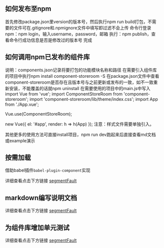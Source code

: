 ## 如何发布至npm
首先修改package.json里version的版本号，然后执行npm run build打包，不需要的文件可在.gitignore和.npmignore文件中填写即过滤不会上传
命令行登录npm：npm login，输入username，password，邮箱
执行：npm publish，查看命令行成功信息是否是修改过的版本号
完成

## 如何调用npm已发布的组件库
说明：components.json记录将要打包的功能模块名称和路径
在需要引入组件库的项目中执行npm install component-storeroom -S
在package.json文件中查看component-storeroom是否存在且版本号与之前更新或发布的一致，如不一致重新安装，不能覆盖的话就npm uninstall
在需要使用的项目中的main.js中写入
import Vue from 'vue';
import ComponentStoreRoom from 'component-storeroom';
import 'component-storeroom/lib/theme/index.css';
import App from './App.vue';

Vue.use(ComponentStoreRoom);

new Vue({
  el: '#app',
  render: h => h(App)
});
注意：样式文件需要单独引入。

其他更多的使用方法可直接install项目，npm run dev跑起来后直接查看md文档或example演示

## 按需加载
借助babel插件`babel-plugin-component`实现

详细查看点击下方链接
[segmentFault](https://segmentfault.com/a/1190000015884948)

## markdown编写说明文档

详细查看点击下方链接
[segmentFault](https://segmentfault.com/a/1190000016342795)

## 为组件库增加单元测试
详细查看点击下方链接
[segmentFault](https://segmentfault.com/a/1190000017970919)
